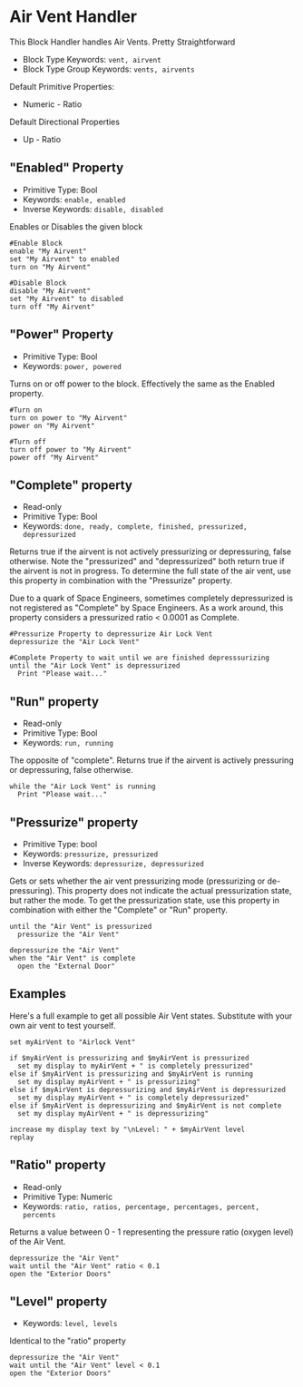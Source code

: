 # Air Vent Handler

This Block Handler handles Air Vents. Pretty Straightforward

* Block Type Keywords: ```vent, airvent```
* Block Type Group Keywords: ```vents, airvents```

Default Primitive Properties:
* Numeric - Ratio

Default Directional Properties
* Up - Ratio

## "Enabled" Property
* Primitive Type: Bool
* Keywords: ```enable, enabled```
* Inverse Keywords: ```disable, disabled```

Enables or Disables the given block

```
#Enable Block
enable "My Airvent"
set "My Airvent" to enabled
turn on "My Airvent"

#Disable Block
disable "My Airvent"
set "My Airvent" to disabled
turn off "My Airvent"
```

## "Power" Property
* Primitive Type: Bool
* Keywords: ```power, powered```

Turns on or off power to the block.  Effectively the same as the Enabled property.

```
#Turn on
turn on power to "My Airvent"
power on "My Airvent"

#Turn off
turn off power to "My Airvent"
power off "My Airvent"
```

## "Complete" property
* Read-only
* Primitive Type: Bool
* Keywords: ```done, ready, complete, finished, pressurized, depressurized```

Returns true if the airvent is not actively pressurizing or depressuring, false otherwise.  Note the "pressurized" and "depressurized" both return true if the airvent is not in progress.
To determine the full state of the air vent, use this property in combination with the "Pressurize" property.

Due to a quark of Space Engineers, sometimes completely depressurized is not registered as "Complete" by Space Engineers.  As a work around, this property considers a pressurized ratio < 0.0001 as Complete.

```
#Pressurize Property to depressurize Air Lock Vent
depressurize the "Air Lock Vent"

#Complete Property to wait until we are finished depresssurizing
until the "Air Lock Vent" is depressurized
  Print "Please wait..."
```

## "Run" property
* Read-only
* Primitive Type: Bool
* Keywords: ```run, running```

The opposite of "complete".  Returns true if the airvent is actively pressuring or depressuring, false otherwise.

```
while the "Air Lock Vent" is running
  Print "Please wait..."
```

## "Pressurize" property
* Primitive Type: bool
* Keywords: ```pressurize, pressurized```
* Inverse Keywords: ```depressurize, depressurized```

Gets or sets whether the air vent pressurizing mode (pressurizing or de-pressuring).  This property does not indicate the actual pressurization state, but rather the mode.  To get the
pressurization state, use this property in combination with either the "Complete" or "Run" property. 

```
until the "Air Vent" is pressurized
  pressurize the "Air Vent"
```

```
depressurize the "Air Vent"
when the "Air Vent" is complete
  open the "External Door"
```
## Examples

Here's a full example to get all possible Air Vent states.  Substitute with your own air vent to test yourself.

```
set myAirVent to "Airlock Vent"

if $myAirVent is pressurizing and $myAirVent is pressurized
  set my display to myAirVent + " is completely pressurized"
else if $myAirVent is pressurizing and $myAirVent is running
  set my display myAirVent + " is pressurizing"
else if $myAirVent is depressurizing and $myAirVent is depressurized
  set my display myAirVent + " is completely depressurized"
else if $myAirVent is depressurizing and $myAirVent is not complete
  set my display myAirVent + " is depressurizing"

increase my display text by "\nLevel: " + $myAirVent level
replay
```

## "Ratio" property
* Read-only
* Primitive Type: Numeric
* Keywords: ```ratio, ratios, percentage, percentages, percent, percents```

Returns a value between 0 - 1 representing the pressure ratio (oxygen level) of the Air Vent.

```
depressurize the "Air Vent"
wait until the "Air Vent" ratio < 0.1
open the "Exterior Doors"
```

## "Level" property
* Keywords: ```level, levels```

Identical to the "ratio" property

```
depressurize the "Air Vent"
wait until the "Air Vent" level < 0.1
open the "Exterior Doors"
```
